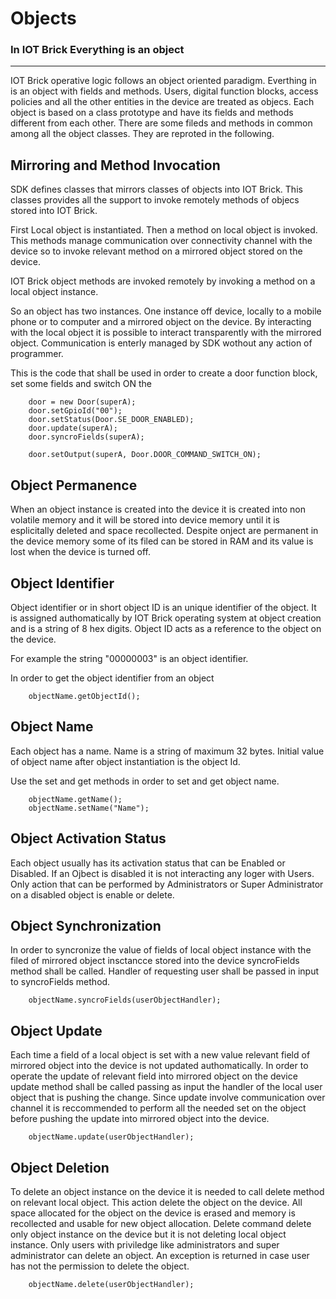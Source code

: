 # Objects

### In IOT Brick Everything is an object

---
IOT Brick operative logic follows an object oriented paradigm. Everthing in is an object with fields and methods. Users, digital function blocks, access policies and all the other entities in the device are treated as objecs. Each object is based on a class prototype and have its fields and methods different from each other. There are some fileds and methods in common among all the object classes. They are reproted in the following.

## Mirroring and Method Invocation
SDK defines classes that mirrors classes of objects into IOT Brick. This classes provides all the support to invoke remotely methods of objecs stored into IOT Brick.

First Local object is instantiated. Then a method on local object is invoked. This methods manage communication over connectivity channel with the device so to invoke relevant method on a mirrored object stored on the device.

IOT Brick object methods are invoked remotely by invoking a method on a local object instance.

So an object has two instances. One instance off device, locally to a mobile phone or to computer and a mirrored object on the device. By interacting with the local object it is possible to interact transparently with the mirrored object. Communication is enterly managed by SDK wothout any action of programmer.

This is the code that shall be used in order to create a door function block, set some fields and switch ON the
```          
	door = new Door(superA);                        
	door.setGpioId("00");                      
	door.setStatus(Door.SE_DOOR_ENABLED);
	door.update(superA);
	door.syncroFields(superA);
	   
	door.setOutput(superA, Door.DOOR_COMMAND_SWITCH_ON);
```
## Object Permanence
When an object instance is created into the device it is created into non volatile memory and it will be stored into device memory until it is esplicitally deleted and space recollected. Despite onject are permanent in the device memory some of its filed can be stored in RAM and its value is lost when the device is turned off.

## Object Identifier
Object identifier or in short object ID is an unique identifier of the object. It is assigned authomatically by IOT Brick operating system at object creation and is a string of 8 hex digits. Object ID acts as a reference to the object on the device.

For example the string "00000003" is an object identifier.

In order to get the object identifier from an object
```
	objectName.getObjectId();
```

## Object Name
Each object has a name. Name is a string of maximum 32 bytes. Initial value of object name after object instantiation is the object Id.

Use the set and get methods in order to set and get object name.
```
	objectName.getName();
	objectName.setName("Name");
```
## Object Activation Status
Each object usually has its activation status that can be Enabled or Disabled. If an Ojbect is disabled it is not interacting any loger with Users. Only action that can be performed by Administrators or Super Administrator on a disabled object is enable or delete.

## Object Synchronization
In order to syncronize the value of fields of local object instance with the filed of mirrored object insctancce stored into the device syncroFields method shall be called. Handler of requesting user shall be passed in input to syncroFields method.

```
	objectName.syncroFields(userObjectHandler);
```

## Object Update
Each time a field of a local object is set with a new value relevant field of mirrored object into the device is not updated authomatically. In order to operate the update of relevant field into mirrored object on the device update method shall be called passing as input the handler of the local user object that is pushing the change.
Since update involve communication over channel it is reccommended to perform all the needed set on the object before pushing the update into mirrored object into the device.

```
	objectName.update(userObjectHandler);
```

## Object Deletion
To delete an object instance on the device it is needed to call delete method on relevant local object. This action delete the object on the device. All space allocated for the object on the device is erased and memory is recollected and usable for new object allocation.
Delete command delete only object instance on the device but it is not deleting local object instance.
Only users with priviledge like administrators and super administrator can delete an object. An exception is returned in case user has not the permission to delete the object. 

```
	objectName.delete(userObjectHandler);
```
